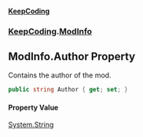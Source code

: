 #### [KeepCoding](index.md 'index')
### [KeepCoding](KeepCoding.md 'KeepCoding').[ModInfo](ModInfo.md 'KeepCoding.ModInfo')
## ModInfo.Author Property
Contains the author of the mod.  
```csharp
public string Author { get; set; }
```
#### Property Value
[System.String](https://docs.microsoft.com/en-us/dotnet/api/System.String 'System.String')
